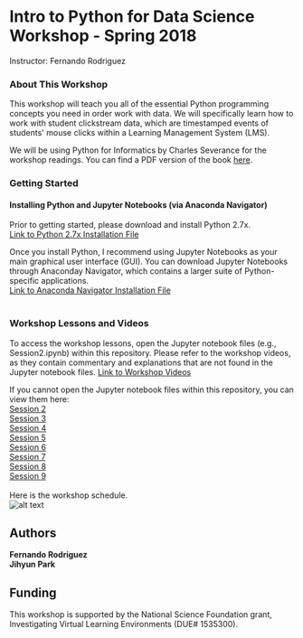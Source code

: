 
# Intro to Python for Data Science Workshop - Spring 2018
Instructor: Fernando Rodriguez

### About This Workshop
This workshop will teach you all of the essential Python programming concepts you need in order work with data. We will specifically learn how to work with student clickstream data, which are timestamped events of students' mouse clicks within a Learning Management System (LMS).

We will be using Python for Informatics by Charles Severance for the workshop readings. 
You can find a PDF version of the book <a href="http://www.pythonlearn.com/book_270.pdf" target="_blank">here</a>.

### Getting Started
#### Installing Python and Jupyter Notebooks (via Anaconda Navigator)
Prior to getting started, please download and install Python 2.7x.<br>
<a href="https://www.python.org/downloads/release/python-2715/" target="_blank">Link to Python 2.7x Installation File</a></br>

Once you install Python, I recommend using Jupyter Notebooks as your main graphical user interface (GUI). You can download Jupyter Notebooks through Anaconday Navigator, which contains a larger suite of Python-specific applications.<br> 
<a href="https://anaconda.org/anaconda/anaconda-navigator">Link to Anaconda Navigator Installation File</a></br><br>

### Workshop Lessons and Videos
To access the workshop lessons, open the Jupyter notebook files (e.g., Session2.ipynb) within this repository. Please refer to the workshop videos, as they contain commentary and explanations that are not found in the Jupyter notebook files. <a href="https://drive.google.com/open?id=1edZyHQdBu-kJ_6xhVFZiOYCNuVuHdxXk" target="_blank">Link to Workshop Videos</a></br>

If you cannot open the Jupyter notebook files within this repository, you can view them here:</br>
<a href="https://nbviewer.jupyter.org/github/FernandoUCI/Python-for-Data-Science-Workshop/blob/master/Session2.ipynb" target="_blank">Session 2</a></br>
<a href="http://nbviewer.jupyter.org/github/FernandoUCI/Python-for-Data-Science-Workshop/blob/master/Session3.ipynb" target="_blank">Session 3</a></br>
<a href="https://nbviewer.jupyter.org/github/FernandoUCI/Python-for-Data-Science-Workshop/blob/master/Session4.ipynb" target="_blank">Session 4</a></br>
<a href="http://nbviewer.jupyter.org/github/FernandoUCI/Python-for-Data-Science-Workshop/blob/master/Session5.ipynb" target="_blank">Session 5</a></br>
<a href="https://nbviewer.jupyter.org/github/FernandoUCI/Python-for-Data-Science-Workshop/blob/master/Session6.ipynb" target="_blank">Session 6</a></br>
<a href="https://nbviewer.jupyter.org/github/FernandoUCI/Python-for-Data-Science-Workshop/blob/master/Session7.ipynb" target="_blank">Session 7</a></br>
<a href="https://nbviewer.jupyter.org/github/FernandoUCI/Python-for-Data-Science-Workshop/blob/master/Session8.ipynb" target="_blank">Session 8</a></br>
<a href="https://nbviewer.jupyter.org/github/FernandoUCI/Python-for-Data-Science-Workshop/blob/master/Session9.ipynb" target="_blank">Session 9</a></br><br>
Here is the workshop schedule.</br>
![alt text](https://github.com/FernandoUCI/Python-for-Data-Science-Workshop/blob/master/images/schedule.png)



## Authors

**Fernando Rodriguez** <br>
**Jihyun Park**

## Funding

This workshop is supported by the National Science Foundation grant, Investigating Virtual Learning Environments (DUE# 1535300).

